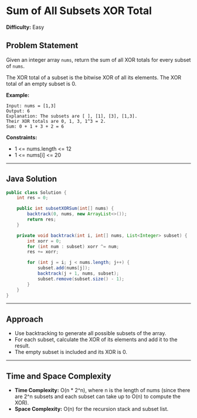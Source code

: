 # Sum of All Subsets XOR Total

**Difficulty:** Easy

## Problem Statement
Given an integer array `nums`, return the sum of all XOR totals for every subset of `nums`.

The XOR total of a subset is the bitwise XOR of all its elements. The XOR total of an empty subset is 0.

**Example:**
```
Input: nums = [1,3]
Output: 6
Explanation: The subsets are [ ], [1], [3], [1,3].
Their XOR totals are 0, 1, 3, 1^3 = 2.
Sum: 0 + 1 + 3 + 2 = 6
```

**Constraints:**
- 1 <= nums.length <= 12
- 1 <= nums[i] <= 20

---

## Java Solution
```java
public class Solution {
	int res = 0;

	public int subsetXORSum(int[] nums) {
		backtrack(0, nums, new ArrayList<>());
		return res;
	}

	private void backtrack(int i, int[] nums, List<Integer> subset) {
		int xorr = 0;
		for (int num : subset) xorr ^= num;
		res += xorr;

		for (int j = i; j < nums.length; j++) {
			subset.add(nums[j]);
			backtrack(j + 1, nums, subset);
			subset.remove(subset.size() - 1);
		}
	}
}
```

---

## Approach
- Use backtracking to generate all possible subsets of the array.
- For each subset, calculate the XOR of its elements and add it to the result.
- The empty subset is included and its XOR is 0.

---

## Time and Space Complexity
- **Time Complexity:** O(n * 2^n), where n is the length of nums (since there are 2^n subsets and each subset can take up to O(n) to compute the XOR).
- **Space Complexity:** O(n) for the recursion stack and subset list.
